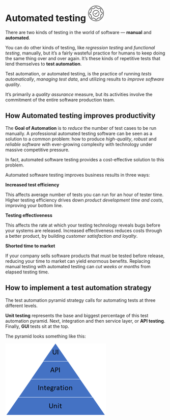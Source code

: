 # Automated testing <img src="Images/automated_testing_logo.png" alt="automation logo" width= 50 height=50>

There are two kinds of testing in the world of software — **manual** and **automated**.

You can do other kinds of testing, like *regression testing* and *functional testing*, manually, but it’s a fairly
wasteful practice for humans to keep doing the same thing over and over again. It’s these kinds of repetitive tests that
lend themselves to **test automation**.

Test automation, or automated testing, is the practice of running *tests automatically*, *managing test data*, and
utilizing results to *improve software quality*.

It’s primarily a *quality assurance* measure, but its activities involve the commitment of the entire software
production team.

## How Automated testing improves productivity

The **Goal of Automation** is to *reduce* the number of test cases to be run manually. A professional automated testing
software can be seen as a solution to a common problem: how to produce *high-quality*, *robust* and *reliable software*
with ever-growing complexity with technology under massive competitive pressure.

In fact, automated software testing provides a cost-effective solution to this problem.

Automated software testing improves business results in three ways:

**Increased test efficiency**

This affects average number of tests you can run for an hour of tester time. Higher testing efficiency drives down
*product development time and costs*, improving your bottom line.

**Testing effectiveness**

This affects the rate at which your testing technology reveals bugs before your systems are released. Increased
effectiveness reduces costs through a better product, by building *customer satisfaction and loyalty*.

**Shorted time to market**

If your company sells software products that must be tested before release, reducing your time to market can yield
enormous benefits. Replacing manual testing with automated testing can *cut weeks or months* from elapsed testing time.

## How to implement a test automation strategy

The test automation pyramid strategy calls for automating tests at three different levels.

**Unit testing** represents the base and biggest percentage of this test automation pyramid. Next, integration and then
service layer, or **API testing**. Finally, **GUI** tests sit at the top.

The pyramid looks something like this:

![Test Automation Pyramid](Images/test_automation_pyramid.png)